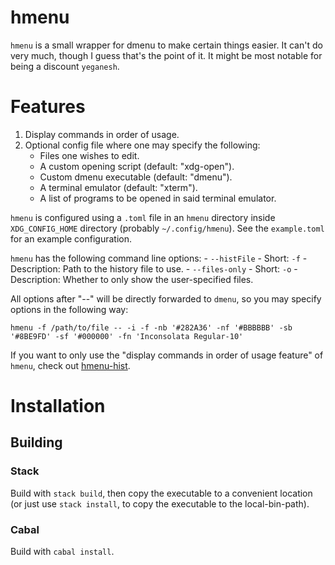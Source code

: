 # hmenu

`hmenu` is a small wrapper for dmenu to make certain things easier.  It can't do
very much, though I guess that's the point of it.  It might be most notable for
being a discount `yeganesh`.

# Features

1.  Display commands in order of usage.
2.  Optional config file where one may specify the following:
    -   Files one wishes to edit.
    -   A custom opening script (default: "xdg-open").
    -   Custom dmenu executable (default: "dmenu").
    -   A terminal emulator     (default: "xterm").
    -   A list of programs to be opened in said terminal emulator.

`hmenu` is configured using a `.toml` file in an `hmenu` directory inside
`XDG_CONFIG_HOME` directory (probably `~/.config/hmenu`).  See the
`example.toml` for an example configuration.

`hmenu` has the following command line options:
    -   `--histFile`
        - Short: `-f`
        - Description: Path to the history file to use.
    -   `--files-only`
        - Short: `-o`
        - Description: Whether to only show the user-specified files.

All options after "--" will be directly forwarded to `dmenu`, so you may specify
options in the following way:

    hmenu -f /path/to/file -- -i -f -nb '#282A36' -nf '#BBBBBB' -sb '#8BE9FD' -sf '#000000' -fn 'Inconsolata Regular-10'

If you want to only use the "display commands in order of usage feature" of
`hmenu`, check out [hmenu-hist](https://gitlab.com/slotThe/hmenu-hist).

# Installation

## Building

### Stack

Build with `stack build`, then copy the executable to a convenient location (or
just use `stack install`, to copy the executable to the local-bin-path).

### Cabal

Build with `cabal install`.
